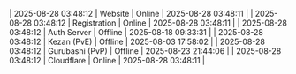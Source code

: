 | 2025-08-28 03:48:12 | Website | Online | 2025-08-28 03:48:11 |
| 2025-08-28 03:48:12 | Registration | Online | 2025-08-28 03:48:11 |
| 2025-08-28 03:48:12 | Auth Server | Offline | 2025-08-18 09:33:31 |
| 2025-08-28 03:48:12 | Kezan (PvE) | Offline | 2025-08-03 17:58:02 |
| 2025-08-28 03:48:12 | Gurubashi (PvP) | Offline | 2025-08-23 21:44:06 |
| 2025-08-28 03:48:12 | Cloudflare | Online | 2025-08-28 03:48:11 |
